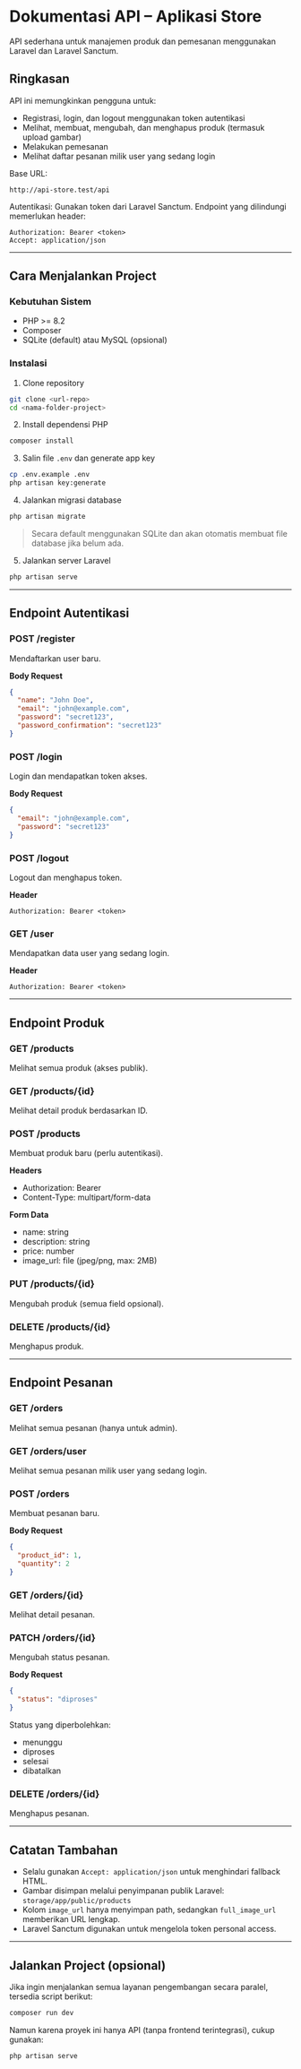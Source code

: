 # Dokumentasi API – Aplikasi Store

API sederhana untuk manajemen produk dan pemesanan menggunakan Laravel dan Laravel Sanctum.

## Ringkasan

API ini memungkinkan pengguna untuk:

* Registrasi, login, dan logout menggunakan token autentikasi
* Melihat, membuat, mengubah, dan menghapus produk (termasuk upload gambar)
* Melakukan pemesanan
* Melihat daftar pesanan milik user yang sedang login

Base URL:

```
http://api-store.test/api
```

Autentikasi:
Gunakan token dari Laravel Sanctum.
Endpoint yang dilindungi memerlukan header:

```
Authorization: Bearer <token>
Accept: application/json
```

---

## Cara Menjalankan Project

### Kebutuhan Sistem

* PHP >= 8.2
* Composer
* SQLite (default) atau MySQL (opsional)

### Instalasi

1. Clone repository

```bash
git clone <url-repo>
cd <nama-folder-project>
```

2. Install dependensi PHP

```bash
composer install
```

3. Salin file `.env` dan generate app key

```bash
cp .env.example .env
php artisan key:generate
```

4. Jalankan migrasi database

```bash
php artisan migrate
```

> Secara default menggunakan SQLite dan akan otomatis membuat file database jika belum ada.

5. Jalankan server Laravel

```bash
php artisan serve
```

---

## Endpoint Autentikasi

### POST /register

Mendaftarkan user baru.

**Body Request**

```json
{
  "name": "John Doe",
  "email": "john@example.com",
  "password": "secret123",
  "password_confirmation": "secret123"
}
```

### POST /login

Login dan mendapatkan token akses.

**Body Request**

```json
{
  "email": "john@example.com",
  "password": "secret123"
}
```

### POST /logout

Logout dan menghapus token.

**Header**

```
Authorization: Bearer <token>
```

### GET /user

Mendapatkan data user yang sedang login.

**Header**

```
Authorization: Bearer <token>
```

---

## Endpoint Produk

### GET /products

Melihat semua produk (akses publik).

### GET /products/{id}

Melihat detail produk berdasarkan ID.

### POST /products

Membuat produk baru (perlu autentikasi).

**Headers**

* Authorization: Bearer <token>
* Content-Type: multipart/form-data

**Form Data**

* name: string
* description: string
* price: number
* image\_url: file (jpeg/png, max: 2MB)

### PUT /products/{id}

Mengubah produk (semua field opsional).

### DELETE /products/{id}

Menghapus produk.

---

## Endpoint Pesanan

### GET /orders

Melihat semua pesanan (hanya untuk admin).

### GET /orders/user

Melihat semua pesanan milik user yang sedang login.

### POST /orders

Membuat pesanan baru.

**Body Request**

```json
{
  "product_id": 1,
  "quantity": 2
}
```

### GET /orders/{id}

Melihat detail pesanan.

### PATCH /orders/{id}

Mengubah status pesanan.

**Body Request**

```json
{
  "status": "diproses"
}
```

Status yang diperbolehkan:

* menunggu
* diproses
* selesai
* dibatalkan

### DELETE /orders/{id}

Menghapus pesanan.

---

## Catatan Tambahan

* Selalu gunakan `Accept: application/json` untuk menghindari fallback HTML.
* Gambar disimpan melalui penyimpanan publik Laravel: `storage/app/public/products`
* Kolom `image_url` hanya menyimpan path, sedangkan `full_image_url` memberikan URL lengkap.
* Laravel Sanctum digunakan untuk mengelola token personal access.

---

## Jalankan Project (opsional)

Jika ingin menjalankan semua layanan pengembangan secara paralel, tersedia script berikut:

```bash
composer run dev
```

Namun karena proyek ini hanya API (tanpa frontend terintegrasi), cukup gunakan:

```bash
php artisan serve
```
